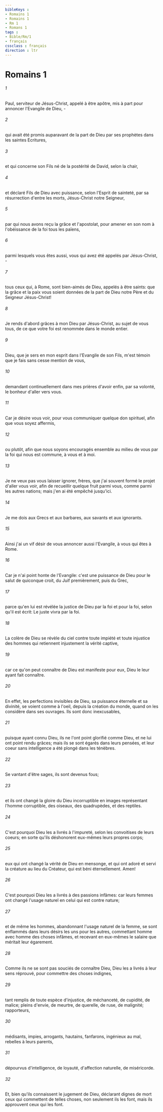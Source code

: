 ```yaml
---
bibleKeys : 
- Romains 1
- Romains 1
- Rm 1
- Romans 1
tags : 
- Bible/Rm/1
- français
cssclass : français
direction : ltr
---
```


# Romains 1

###### 1
Paul, serviteur de Jésus-Christ, appelé à être apôtre, mis à part pour annoncer l'Evangile de Dieu, -
###### 2
qui avait été promis auparavant de la part de Dieu par ses prophètes dans les saintes Ecritures,
###### 3
et qui concerne son Fils né de la postérité de David, selon la chair,
###### 4
et déclaré Fils de Dieu avec puissance, selon l'Esprit de sainteté, par sa résurrection d'entre les morts, Jésus-Christ notre Seigneur,
###### 5
par qui nous avons reçu la grâce et l'apostolat, pour amener en son nom à l'obéissance de la foi tous les païens,
###### 6
parmi lesquels vous êtes aussi, vous qui avez été appelés par Jésus-Christ, -
###### 7
tous ceux qui, à Rome, sont bien-aimés de Dieu, appelés à être saints: que la grâce et la paix vous soient données de la part de Dieu notre Père et du Seigneur Jésus-Christ!
###### 8
Je rends d'abord grâces à mon Dieu par Jésus-Christ, au sujet de vous tous, de ce que votre foi est renommée dans le monde entier.
###### 9
Dieu, que je sers en mon esprit dans l'Evangile de son Fils, m'est témoin que je fais sans cesse mention de vous,
###### 10
demandant continuellement dans mes prières d'avoir enfin, par sa volonté, le bonheur d'aller vers vous.
###### 11
Car je désire vous voir, pour vous communiquer quelque don spirituel, afin que vous soyez affermis,
###### 12
ou plutôt, afin que nous soyons encouragés ensemble au milieu de vous par la foi qui nous est commune, à vous et à moi.
###### 13
Je ne veux pas vous laisser ignorer, frères, que j'ai souvent formé le projet d'aller vous voir, afin de recueillir quelque fruit parmi vous, comme parmi les autres nations; mais j'en ai été empêché jusqu'ici.
###### 14
Je me dois aux Grecs et aux barbares, aux savants et aux ignorants.
###### 15
Ainsi j'ai un vif désir de vous annoncer aussi l'Evangile, à vous qui êtes à Rome.
###### 16
Car je n'ai point honte de l'Evangile: c'est une puissance de Dieu pour le salut de quiconque croit, du Juif premièrement, puis du Grec,
###### 17
parce qu'en lui est révélée la justice de Dieu par la foi et pour la foi, selon qu'il est écrit: Le juste vivra par la foi.
###### 18
La colère de Dieu se révèle du ciel contre toute impiété et toute injustice des hommes qui retiennent injustement la vérité captive,
###### 19
car ce qu'on peut connaître de Dieu est manifeste pour eux, Dieu le leur ayant fait connaître.
###### 20
En effet, les perfections invisibles de Dieu, sa puissance éternelle et sa divinité, se voient comme à l'oeil, depuis la création du monde, quand on les considère dans ses ouvrages. Ils sont donc inexcusables,
###### 21
puisque ayant connu Dieu, ils ne l'ont point glorifié comme Dieu, et ne lui ont point rendu grâces; mais ils se sont égarés dans leurs pensées, et leur coeur sans intelligence a été plongé dans les ténèbres.
###### 22
Se vantant d'être sages, ils sont devenus fous;
###### 23
et ils ont changé la gloire du Dieu incorruptible en images représentant l'homme corruptible, des oiseaux, des quadrupèdes, et des reptiles.
###### 24
C'est pourquoi Dieu les a livrés à l'impureté, selon les convoitises de leurs coeurs; en sorte qu'ils déshonorent eux-mêmes leurs propres corps;
###### 25
eux qui ont changé la vérité de Dieu en mensonge, et qui ont adoré et servi la créature au lieu du Créateur, qui est béni éternellement. Amen!
###### 26
C'est pourquoi Dieu les a livrés à des passions infâmes: car leurs femmes ont changé l'usage naturel en celui qui est contre nature;
###### 27
et de même les hommes, abandonnant l'usage naturel de la femme, se sont enflammés dans leurs désirs les uns pour les autres, commettant homme avec homme des choses infâmes, et recevant en eux-mêmes le salaire que méritait leur égarement.
###### 28
Comme ils ne se sont pas souciés de connaître Dieu, Dieu les a livrés à leur sens réprouvé, pour commettre des choses indignes,
###### 29
tant remplis de toute espèce d'injustice, de méchanceté, de cupidité, de malice; pleins d'envie, de meurtre, de querelle, de ruse, de malignité; rapporteurs,
###### 30
médisants, impies, arrogants, hautains, fanfarons, ingénieux au mal, rebelles à leurs parents,
###### 31
dépourvus d'intelligence, de loyauté, d'affection naturelle, de miséricorde.
###### 32
Et, bien qu'ils connaissent le jugement de Dieu, déclarant dignes de mort ceux qui commettent de telles choses, non seulement ils les font, mais ils approuvent ceux qui les font.
